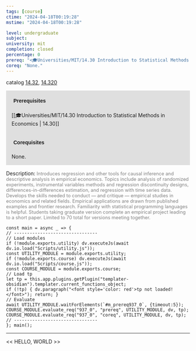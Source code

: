 ```yaml
---
tags: [course]
ctime: "2024-04-18T00:19:28"
mstime: "2024-04-18T00:19:28"

level: undergraduate
subject: 
university: mit
completion: closed
percentage: 0
prereq: "<🎓Universities/MIT/14.30 Introduction to Statistical Methods in Economics>"
coreq: "None."
---
```


catalog [14.32](http://student.mit.edu/catalog/m14a.html#14.32), [14.320](http://student.mit.edu/catalog/m14a.html#14.320)

<span style="display: block; padding: 15px; background-color: rgb(100, 100, 100, 0.2);"><font id="m_prereq937_0" style="display: block; font-family: Arial, sans-serif; font-weight: bold; padding: 5px">Prerequisites</font><br><span id="prereq937_0">[[🎓Universities/MIT/14.30 Introduction to Statistical Methods in Economics | 14.30]]</span></span>
<span style="display: block; padding: 15px; background-color: rgb(100, 100, 100, 0.2);"><font id="m_coreq937_0" style="display: block; font-family: Arial, sans-serif; font-weight: bold; padding: 5px">Corequisites</font><br><span id="coreq937_0">None.</span></span>

<font style="">Description:</font>
<font style="color: grey; font-size: 0.8rem;">Introduces regression and other tools for causal inference and descriptive analysis in empirical economics. Topics include analysis of randomized experiments, instrumental variables methods and regression discontinuity designs, differences-in-differences estimation, and regression with time series data. Develops the skills needed to conduct — and critique — empirical studies in economics and related fields. Empirical applications are drawn from published examples and frontier research. Familiarity with statistical programming languages is helpful. Students taking graduate version complete an empirical project leading to a short paper. Limited to 70 total for versions meeting together.</font>

```dataviewjs
const main = async _ => {
// --------------------------------
// Load modules
if (!module.exports.utility) dv.executeJs(await dv.io.load("Scripts/utility.js"));
const UTILITY_MODULE = module.exports.utility;
if (!module.exports.course) dv.executeJs(await dv.io.load("Scripts/course.js"));
const COURSE_MODULE = module.exports.course;
// Load tp
let tp = this.app.plugins.getPlugin("templater-obsidian").templater.current_functions_object;
if (!tp) { dv.paragraph("<font style='color: red'>tp not loaded!</font>"); return; }
// Evaluate
await UTILITY_MODULE.waitForElements(`#m_prereq937_0`, {timeout:5});
COURSE_MODULE.evaluate_req("937_0", "prereq", UTILITY_MODULE, dv, tp);
COURSE_MODULE.evaluate_req("937_0", "coreq", UTILITY_MODULE, dv, tp);
// --------------------------------
}; main();
```

---

<< HELLO, WORLD >>
